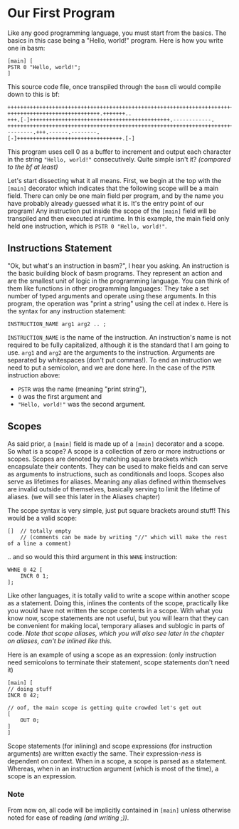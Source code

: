 # Our First Program

Like any good programming language, you must start from the basics. The basics in this case being a "Hello, world!" program.
Here is how you write one in basm:

```basm
[main] [
PSTR 0 "Hello, world!";
]
```

This source code file, once transpiled through the `basm` cli would compile down to this is bf:

```bf
++++++++++++++++++++++++++++++++++++++++++++++++++++++++++++++++++++++++.
+++++++++++++++++++++++++++++.+++++++..
+++.[-]++++++++++++++++++++++++++++++++++++++++++++.------------.
+++++++++++++++++++++++++++++++++++++++++++++++++++++++++++++++++++++++++++++++++++++++.
--------.+++.------.--------.
[-]+++++++++++++++++++++++++++++++++.[-]
```

This program uses cell 0 as a buffer to increment and output each character in the string `"Hello, world!"` consecutively.
Quite simple isn't it? *(compared to the bf at least)*

Let's start dissecting what it all means.
First, we begin at the top with the `[main]` decorator which indicates that the following
scope will be a main field. There can only be one main field per program, and by the name you
have probably already guessed what it is. It's the entry point of our program! Any instruction put inside the scope of the `[main]` field will be transpiled and then executed at runtime. In this example, the main field only held one instruction, which is `PSTR 0 "Hello, world!"`.

## Instructions Statement

"Ok, but what's an instruction in basm?", I hear you asking.
An instruction is the basic building block of basm programs.
They represent an action and are the smallest unit of logic in the programming language.
You can think of them like functions in other programming languages:
They take a set number of typed arguments and operate using these arguments.
In this program, the operation was "print a string" using the cell at index `0`.
Here is the syntax for any instruction statement:

```
INSTRUCTION_NAME arg1 arg2 .. ;
```

`INSTRUCTION_NAME` is the name of the instruction.
An instruction's name is not required to be fully capitalized,
although it is the standard that I am going to use.
`arg1` and `arg2` are the arguments to the instruction.
Arguments are separated by whitespaces (don't put commas!).
To end an instruction we need to put a semicolon, and we are done here.
In the case of the `PSTR` instruction above:

* `PSTR` was the name (meaning "print string"),
* `0` was the first argument and
* `"Hello, world!"` was the second argument.

## Scopes

As said prior, a `[main]` field is made up of a `[main]` decorator and a scope. So what is a scope?
A scope is a collection of zero or more instructions or scopes.
Scopes are denoted by matching square brackets which encapsulate their contents.
They can be used to make fields and can serve as arguments to instructions,
such as conditionals and loops.
Scopes also serve as lifetimes for aliases.
Meaning any alias defined within themselves are invalid outside of themselves,
basically serving to limit the lifetime of aliases.
(we will see this later in the Aliases chapter)

The scope syntax is very simple, just put square brackets around stuff! This would be a valid scope:

```basm
[]  // totally empty
    // (comments can be made by writing "//" which will make the rest of a line a comment)
```

.. and so would this third argument in this `WHNE` instruction:

```basm
WHNE 0 42 [
    INCR 0 1;
];
```

Like other languages, it is totally valid to write a scope within another scope as a statement.
Doing this, inlines the contents of the scope, practically like you would have not written the scope contents in a scope.
With what you know now, scope statements are not useful, but you will learn that
they can  be convenient for making local, temporary aliases and sublogic in parts of code.
*Note that scope aliases, which you will also see later in the chapter on aliases, can't be inlined like this.*

Here is an example of using a scope as an expression: (only instruction need semicolons to terminate their statement, scope statements don't need it)

```basm
[main] [
// doing stuff
INCR 0 42;

// oof, the main scope is getting quite crowded let's get out
[
    OUT 0;
]
]
```

Scope statements (for inlining) and scope expressions (for instruction arguments) are written exactly the same.
Their expression-*ness* is dependent on context.
When in a scope, a scope is parsed as a statement. Whereas, when in an instruction argument (which is most of the time), a scope is an expression.

### Note

From now on, all code will be implicitly contained in `[main]` unless otherwise noted for ease of reading *(and writing ;))*.
